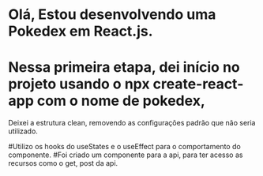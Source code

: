 
# Olá, Estou desenvolvendo uma Pokedex em React.js.
# Nessa primeira etapa, dei início no projeto usando o npx create-react-app com o nome de pokedex,
Deixei a estrutura clean, removendo as configurações padrão que não seria utilizado.

#Utilizo os hooks do useStates e o useEffect para o comportamento do componente.
#Foi criado um componente para a api, para ter acesso as recursos como  o get, post da api.

